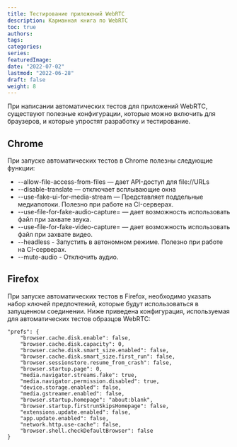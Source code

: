 ```yaml
---
title: Тестирование приложений WebRTC
description: Карманная книга по WebRTC
toc: true
authors:
tags: 
categories:
series:
featuredImage:
date: "2022-07-02"
lastmod: "2022-06-28"
draft: false
weight: 8
---
```



При написании автоматических тестов для приложений WebRTC, существуют полезные конфигурации, которые можно включить для браузеров, и которые упростят разработку и тестирование.

## Chrome

При запуске автоматических тестов в Chrome полезны следующие функции:
- --allow-file-access-from-files — дает API-доступ для file://URLs
- --disable-translate — отключает всплывающие окна
- --use-fake-ui-for-media-stream — Представляет поддельные медиапотоки. Полезно при работе на CI-серверах.
- --use-file-for-fake-audio-capture=<filename> — дает возможность использовать файл при захвате звука.
- --use-file-for-fake-video-capture=<filename> — дает возможность использовать файл при захвате видео.
- --headless - Запустить в автономном режиме. Полезно при работе на CI-серверах.
- --mute-audio - Отключить аудио.

## Firefox

При запуске автоматических тестов в Firefox, необходимо указать набор ключей предпочтений, которые будут использоваться в запущенном соединении. Ниже приведена конфигурация, используемая для автоматических тестов образцов WebRTC:

```javascripton
"prefs": {
    "browser.cache.disk.enable": false,
    "browser.cache.disk.capacity": 0,
    "browser.cache.disk.smart_size.enabled": false,
    "browser.cache.disk.smart_size.first_run": false,
    "browser.sessionstore.resume_from_crash": false,
    "browser.startup.page": 0,
    "media.navigator.streams.fake": true,
    "media.navigator.permission.disabled": true,
    "device.storage.enabled": false,
    "media.gstreamer.enabled": false,
    "browser.startup.homepage": "about:blank",
    "browser.startup.firstrunSkipsHomepage": false,
    "extensions.update.enabled": false,
    "app.update.enabled": false,
    "network.http.use-cache": false,
    "browser.shell.checkDefaultBrowser": false
}
```